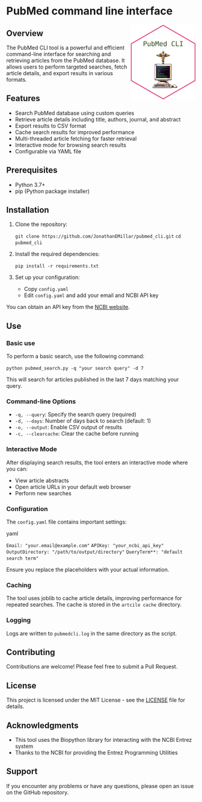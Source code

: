 # PubMed command line interface 

<img src="logo.png" align="right" height="200"/>

## Overview

The PubMed CLI tool is a powerful and efficient command-line interface for searching and retrieving articles from the PubMed database. It allows users to perform targeted searches, fetch article details, and export results in various formats.

## Features

* Search PubMed database using custom queries
* Retrieve article details including title, authors, journal, and abstract
* Export results to CSV format
* Cache search results for improved performance
* Multi-threaded article fetching for faster retrieval
* Interactive mode for browsing search results
* Configurable via YAML file

## Prerequisites

* Python 3.7+
* pip (Python package installer)

## Installation

1. Clone the repository:

   `git clone https://github.com/JonathanEMillar/pubmed_cli.git`
   `cd pubmed_cli  
   `
2. Install the required dependencies:

   `pip install -r requirements.txt  
   `
3. Set up your configuration:

   * Copy `config.yaml`
   * Edit `config.yaml` and add your email and NCBI API key

You can obtain an API key from the [NCBI website](https://ncbiinsights.ncbi.nlm.nih.gov/2017/11/02/new-api-keys-for-the-e-utilities/). 

## Use

### Basic use

To perform a basic search, use the following command:

`python pubmed_search.py -q "your search query" -d 7`

This will search for articles published in the last 7 days matching your query.

### Command-line Options

* `-q, --query`: Specify the search query (required)
* `-d, --days`: Number of days back to search (default: 1)
* `-o, --output`: Enable CSV output of results
* `-c, --clearcache`: Clear the cache before running

### Interactive Mode

After displaying search results, the tool enters an interactive mode where you can:

* View article abstracts
* Open article URLs in your default web browser
* Perform new searches

### Configuration

The `config.yaml` file contains important settings:

yaml

`Email: "your.email@example.com"`
`APIKey: "your_ncbi_api_key"`
`OutputDirectory: "/path/to/output/directory"`
`QueryTerm**: "default search term"`

Ensure you replace the placeholders with your actual information.

### Caching

The tool uses joblib to cache article details, improving performance for repeated searches. The cache is stored in the `artcile cache` directory.

### Logging

Logs are written to `pubmedcli.log` in the same directory as the script.

## Contributing

Contributions are welcome! Please feel free to submit a Pull Request.

## License

This project is licensed under the MIT License - see the [LICENSE](LICENSE) file for details.

## Acknowledgments

* This tool uses the Biopython library for interacting with the NCBI Entrez system
* Thanks to the NCBI for providing the Entrez Programming Utilities

## Support

If you encounter any problems or have any questions, please open an issue on the GitHub repository.
